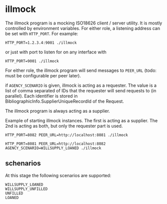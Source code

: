 # illmock

The illmock program is a mocking ISO18626 client / server utility. It is mostly
controlled by environment variables. For either role, a listening address
can be set with `HTTP_PORT`. For example:
 
    HTTP_PORT=1.2.3.4:9001 ./illmock

or just with port to listen for on any interface with

    HTTP_PORT=9001 ./illmock

For either role, the illmock program will send messages to `PEER_URL` (todo: must be
configurable per peer later).

if `AGENCY_SCENARIO` is given, illmock is acting as a requester. The
value is a list of comma separated of IDs that the requester will send
requests to (in parallel). Each identifier is stored in
BibliographicInfo.SupplierUniqueRecordId of the Request.

The illmock program is always acting as a supplier.

Example of starting illmock instances. The first is acting as a supplier. The 2nd
is acting as both, but only the requester part is used.

    HTTP_PORT=8082 PEER_URL=http://localhost:8081 ./illmock

    HTTP_PORT=8081 PEER_URL=http://localhost:8082 AGENCY_SCENARIO=WILLSUPPLY_LOANED ./illmock

## schenarios

At this stage the following scenarios are supported:

    WILLSUPPLY_LOANED
    WILLSUPPLY_UNFILLED
    UNFILLED
    LOANED